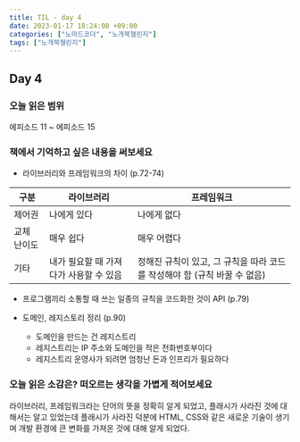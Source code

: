 ```yaml
---
title: TIL - day 4
date: 2023-01-17 18:24:00 +09:00
categories: ["노마드코더", "노개북챌린지"]
tags: ["노개북챌린지"]
---
```


## Day 4

### 오늘 읽은 범위

에피소드 11 ~ 에피소드 15

### 책에서 기억하고 싶은 내용을 써보세요

- 라이브러리와 프레임워크의 차이 (p.72-74)

| 구분        | 라이브러리                             | 프레임워크                                                                |
| ----------- | -------------------------------------- | ------------------------------------------------------------------------- |
| 제어권      | 나에게 있다                            | 나에게 없다                                                               |
| 교체 난이도 | 매우 쉽다                              | 매우 어렵다                                                               |
| 기타        | 내가 필요할 때 가져다가 사용할 수 있음 | 정해진 규칙이 있고, 그 규칙을 따라 코드를 작성해야 함 (규칙 바꿀 수 없음) |

- 프로그램끼리 소통할 때 쓰는 일종의 규칙을 코드화한 것이 API (p.79)

- 도메인, 레지스토리 정리 (p.90)
  - 도메인을 만드는 건 레지스트리
  - 레지스트리는 IP 주소와 도메인을 적은 전화번호부이다
  - 레지스트리 운영사가 되려면 엄청난 돈과 인프리가 필요하다

### 오늘 읽은 소감은? 떠오르는 생각을 가볍게 적어보세요

라이브러리, 프레임워크라는 단어의 뜻을 정확히 알게 되었고, 플래시가 사라진 것에 대해서는 알고 있었는데 플래시가 사라진 덕분에 HTML, CSS와 같은 새로운 기술이 생기며 개발 환경에 큰 변화를 가져온 것에 대해 알게 되었다.
